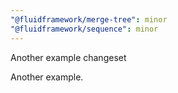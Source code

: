 ```yaml
---
"@fluidframework/merge-tree": minor
"@fluidframework/sequence": minor
---
```


Another example changeset

Another example.
